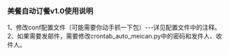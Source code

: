 ### 美餐自动订餐v1.0使用说明
1、修改conf配置文件（可能需要你动手抓一下包）---详见配置文件中的注释。
2、如果需要发邮件，需要修改crontab_auto_meican.py中的密码和发件人、收件人。